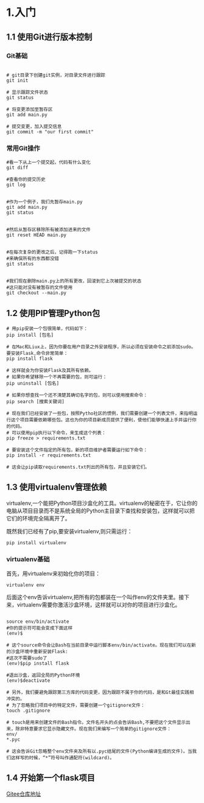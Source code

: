 # 1.入门


## 1.1 使用Git进行版本控制


### Git基础

```shell

# git目录下创建git实例，对目录文件进行跟踪
git init

# 显示跟踪文件状态
git status 

# 将变更添加至暂存区
git add main.py

# 提交变更，加入提交信息
git commit -m "our first commit"

```


### 常用Git操作

```shell
#看一下从上一个提交起，代码有什么变化
git diff

#查看你的提交历史
git log


#作为一个例子，我们先暂存main.py
git add main.py
git status


#然后从暂存区移除所有被添加进来的文件
git reset HEAD main.py


#在每次复杂的更改之后，记得跑一下status
#来确保所有的东西都没错
git status


#我们现在删除main.py上的所有更改，回滚到它上次被提交的状态
#这只能对没有被暂存的文件使用
git checkout --main.py
```


## 1.2 使用PIP管理Python包


```shell
# 用pip安装一个包很简单，代码如下：
pip install [包名]

# 在Mac和Liux上，因为你要在用户目录之外安装程序，所以必须在安装命令之前添加sudo。要安装Flask,命令非常简单：
pip install flask

# 这样就会为你安装Flask及其所有依赖。
# 如果你希望移除一个不再需要的包，则可运行：
pip uninstall [包名]

# 如果你想查找一个还不清楚其确切名字的包，则可以使用搜索命令：
pip search [搜索关键词]

# 现在我们已经安装了一些包，按照Pytho社区的惯例，我们需要创建一个列表文件，来指明运行这个项目需要依赖哪些包。这也为你的项目新成员提供了便利，使他们能够快速上手并运行你的代码。
# 可以使用pip执行以下命令，来生成这个列表：
pip freeze > requirements.txt

# 要安装这个文件指定的所有包，新的项目维护者需要运行如下命令：
pip install -r requirements.txt

# 这会让pip读取requirements.txt列出的所有包，并且安装它们。
```



## 1.3 使用virtualenv管理依赖


virtualenv,一个能把Python项目沙盒化的工具。virtualenv的秘密在于，它让你的电脑从项目目录而不是系统全局的Python主目录下查找和安装包，这样就可以把它们的环境完全隔离开了。

既然我们已经有了pip,要安装virtualenv,则只需运行：

```shell
pip install virtualenv
```



### virtualenv基础


首先，用virtualenv来初始化你的项目：

```shell
virtualenv env
```


后面这个env告诉virtualenv,把所有的包都装在一个叫作env的文件夹里。接下来，virtualenv需要你激活沙盒环境，这样就可以对你的项目进行沙盒化。
```shell

source env/bin/activate
#你的提示符可能会变成下面这样
(env)$

# 这个source命令会让Bash在当前目录中运行脚本env/bin/activate。现在我们可以在新的沙盒环境中重新安装Flask:
#这次不需要sudo了
(env)$pip install flask

#退出沙盒，返回全局的Python环境
(env)$deactivate

# 另外，我们要避免跟踪第三方库的代码变更，因为跟踪不属于你的代码，是和Gt最佳实践相冲突的。
# 为了忽略我们项目中的特定文件，需要创建一个gitignore文件：
touch .gitignore

# touch是用来创建文件的Bash指令。文件名开头的点会告诉Bash,不要把这个文件显示出来，除非特意要求它显示隐藏文件。现在我们来编写一个简单的gitignore文件：
env/
*.pyc

# 这会告诉Git忽略整个env文件夹及所有以.pyc结尾的文件(Python编译生成的文件)。当我们这样写的时候，“*”符号叫作通配符(wildcard)。
```


## 1.4 开始第一个flask项目

[Gitee仓库地址](https://gitee.com/Flask-devops/flask-demo/blob/master/chapter1/README.md)
